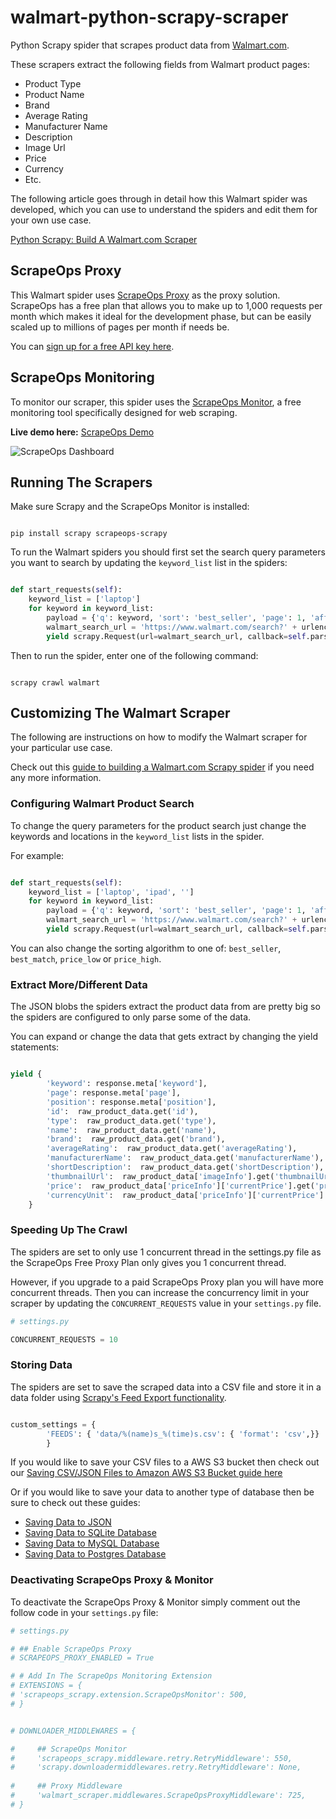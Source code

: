 # walmart-python-scrapy-scraper
Python Scrapy spider that scrapes product data from [Walmart.com](https://www.walmart.com/). 

These scrapers extract the following fields from Walmart product pages:

- Product Type
- Product Name
- Brand
- Average Rating
- Manufacturer Name
- Description
- Image Url
- Price
- Currency
- Etc.

The following article goes through in detail how this Walmart spider was developed, which you can use to understand the spiders and edit them for your own use case.

[Python Scrapy: Build A Walmart.com Scraper](https://scrapeops.io/python-scrapy-playbook/python-scrapy-walmart-scraper/)

## ScrapeOps Proxy
This Walmart spider uses [ScrapeOps Proxy](https://scrapeops.io/proxy-aggregator/) as the proxy solution. ScrapeOps has a free plan that allows you to make up to 1,000 requests per month which makes it ideal for the development phase, but can be easily scaled up to millions of pages per month if needs be.

You can [sign up for a free API key here](https://scrapeops.io/app/register/main).


## ScrapeOps Monitoring
To monitor our scraper, this spider uses the [ScrapeOps Monitor](https://scrapeops.io/monitoring-scheduling/), a free monitoring tool specifically designed for web scraping. 

**Live demo here:** [ScrapeOps Demo](https://scrapeops.io/app/login/demo) 

![ScrapeOps Dashboard](https://scrapeops.io/assets/images/scrapeops-promo-286a59166d9f41db1c195f619aa36a06.png)



## Running The Scrapers
Make sure Scrapy and the ScrapeOps Monitor is installed:

```

pip install scrapy scrapeops-scrapy

```

To run the Walmart spiders you should first set the search query parameters you want to search by updating the `keyword_list` list in the spiders:

```python

def start_requests(self):
    keyword_list = ['laptop']
    for keyword in keyword_list:
        payload = {'q': keyword, 'sort': 'best_seller', 'page': 1, 'affinityOverride': 'default'}
        walmart_search_url = 'https://www.walmart.com/search?' + urlencode(payload)
        yield scrapy.Request(url=walmart_search_url, callback=self.parse_search_results, meta={'keyword': keyword, 'page': 1})

```

Then to run the spider, enter one of the following command:

```

scrapy crawl walmart

```


## Customizing The Walmart Scraper
The following are instructions on how to modify the Walmart scraper for your particular use case.

Check out this [guide to building a Walmart.com Scrapy spider](https://scrapeops.io/python-scrapy-playbook/python-scrapy-walmart-scraper/) if you need any more information.

### Configuring Walmart Product Search
To change the query parameters for the product search just change the keywords and locations in the `keyword_list` lists in the spider.

For example:

```python

def start_requests(self):
    keyword_list = ['laptop', 'ipad', '']
    for keyword in keyword_list:
        payload = {'q': keyword, 'sort': 'best_seller', 'page': 1, 'affinityOverride': 'default'}
        walmart_search_url = 'https://www.walmart.com/search?' + urlencode(payload)
        yield scrapy.Request(url=walmart_search_url, callback=self.parse_search_results, meta={'keyword': keyword, 'page': 1})

```

You can also change the sorting algorithm to one of: ``best_seller``, `best_match`, `price_low` or `price_high`.

### Extract More/Different Data
The JSON blobs the spiders extract the product data from are pretty big so the spiders are configured to only parse some of the data. 

You can expand or change the data that gets extract by changing the yield statements:

```python

yield {
        'keyword': response.meta['keyword'],
        'page': response.meta['page'],
        'position': response.meta['position'],
        'id':  raw_product_data.get('id'),
        'type':  raw_product_data.get('type'),
        'name':  raw_product_data.get('name'),
        'brand':  raw_product_data.get('brand'),
        'averageRating':  raw_product_data.get('averageRating'),
        'manufacturerName':  raw_product_data.get('manufacturerName'),
        'shortDescription':  raw_product_data.get('shortDescription'),
        'thumbnailUrl':  raw_product_data['imageInfo'].get('thumbnailUrl'),
        'price':  raw_product_data['priceInfo']['currentPrice'].get('price'), 
        'currencyUnit':  raw_product_data['priceInfo']['currentPrice'].get('currencyUnit'),  
    }

```

### Speeding Up The Crawl
The spiders are set to only use 1 concurrent thread in the settings.py file as the ScrapeOps Free Proxy Plan only gives you 1 concurrent thread.

However, if you upgrade to a paid ScrapeOps Proxy plan you will have more concurrent threads. Then you can increase the concurrency limit in your scraper by updating the `CONCURRENT_REQUESTS` value in your ``settings.py`` file.

```python
# settings.py

CONCURRENT_REQUESTS = 10

```

### Storing Data
The spiders are set to save the scraped data into a CSV file and store it in a data folder using [Scrapy's Feed Export functionality](https://docs.scrapy.org/en/latest/topics/feed-exports.html).

```python

custom_settings = {
        'FEEDS': { 'data/%(name)s_%(time)s.csv': { 'format': 'csv',}}
        }

```

If you would like to save your CSV files to a AWS S3 bucket then check out our [Saving CSV/JSON Files to Amazon AWS S3 Bucket guide here](https://scrapeops.io//python-scrapy-playbook/scrapy-save-aws-s3)

Or if you would like to save your data to another type of database then be sure to check out these guides:

- [Saving Data to JSON](https://scrapeops.io/python-scrapy-playbook/scrapy-save-json-files)
- [Saving Data to SQLite Database](https://scrapeops.io/python-scrapy-playbook/scrapy-save-data-sqlite)
- [Saving Data to MySQL Database](https://scrapeops.io/python-scrapy-playbook/scrapy-save-data-mysql)
- [Saving Data to Postgres Database](https://scrapeops.io/python-scrapy-playbook/scrapy-save-data-postgres)

### Deactivating ScrapeOps Proxy & Monitor
To deactivate the ScrapeOps Proxy & Monitor simply comment out the follow code in your `settings.py` file:

```python
# settings.py

# ## Enable ScrapeOps Proxy
# SCRAPEOPS_PROXY_ENABLED = True

# # Add In The ScrapeOps Monitoring Extension
# EXTENSIONS = {
# 'scrapeops_scrapy.extension.ScrapeOpsMonitor': 500, 
# }


# DOWNLOADER_MIDDLEWARES = {

#     ## ScrapeOps Monitor
#     'scrapeops_scrapy.middleware.retry.RetryMiddleware': 550,
#     'scrapy.downloadermiddlewares.retry.RetryMiddleware': None,
    
#     ## Proxy Middleware
#     'walmart_scraper.middlewares.ScrapeOpsProxyMiddleware': 725,
# }

```

